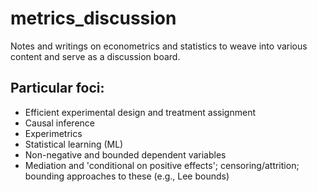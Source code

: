 # metrics_discussion
 Notes and writings on econometrics and statistics to weave into various content and serve as a discussion board.
 
## Particular foci:
 
 - Efficient experimental design and treatment assignment
 - Causal inference
 - Experimetrics
 - Statistical learning (ML) 
 - Non-negative and bounded dependent variables
 - Mediation and 'conditional on positive effects'; censoring/attrition; bounding approaches to these (e.g., Lee bounds)


